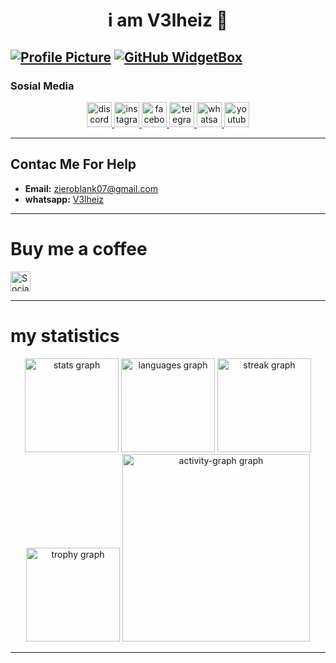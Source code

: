 <h1 align="center">i am V3lheiz 👋</h1>

[![Profile Picture](https://ibb.co.com/cTCGzF5
)](https://ibb.co.com/cTCGzF5)
[![GitHub WidgetBox](https://github-widgetbox.vercel.app/api/profile?username=V3lheiz&data=followers,repositories,stars,commits&theme=nautilus)](https://github.com/V3lheiz)
---

<h3 align="left">Sosial Media</h1>

<div align="center">
  <a href="https://discord.com/invite/EJ9dQZvCbg" target="_blank">
    <img src="https://img.shields.io/static/v1?message=Discord&logo=discord&label=&color=7289DA&logoColor=white&labelColor=&style=for-the-badge" height="40" alt="discord logo"  />
  </a>
  <a href="https://www.instagram.com/youme.neo?igsh=MXI2dDY5MzE5N3U2aw==" target="_blank">
    <img src="https://img.shields.io/static/v1?message=Instagram&logo=instagram&label=&color=E4405F&logoColor=white&labelColor=&style=for-the-badge" height="40" alt="instagram logo"  />
  </a>
  <a href="https://www.facebook.com/profile.php?id=61554991382858&mibextid=ZbWKwL" target="_blank">
    <img src="https://img.shields.io/static/v1?message=Facebook&logo=facebook&label=&color=1877F2&logoColor=white&labelColor=&style=for-the-badge" height="40" alt="facebook logo"  />
  </a>
  <a href="https://t.me/V3lheiz" target="_blank">
    <img src="https://img.shields.io/static/v1?message=Telegram&logo=telegram&label=&color=2CA5E0&logoColor=white&labelColor=&style=for-the-badge" height="40" alt="telegram logo"  />
  </a>
  <a href="https://wa.me/6282131094894" target="_blank">
    <img src="https://img.shields.io/static/v1?message=Whatsapp&logo=whatsapp&label=&color=25D366&logoColor=white&labelColor=&style=for-the-badge" height="40" alt="whatsapp logo"  />
  </a>
  <a href="https://www.youtube.com/@V3lheiz" target="_blank">
    <img src="https://img.shields.io/static/v1?message=Youtube&logo=youtube&label=&color=FF0000&logoColor=white&labelColor=&style=for-the-badge" height="40" alt="youtube logo"  />
  </a>
</div>

---

## Contac Me For Help

- **Email:** [zieroblank07@gmail.com](mailto:zieroblank07@gmail.com)
- **whatsapp:** [V3lheiz](https://wa.me/6282131094894)

---

# Buy me a coffee

<a href="https://sociabuzz.com/v3lheiz" target="_blank"><img src="https://img.shields.io/badge/Buy_Me_A_Coffee-FFDD00?style=for-the-badge&logo=buy-me-a-coffee&logoColor=black" height="32px" alt="Sociabuzz"></a>

---

# my statistics

<div align="center">
  <img src="https://github-readme-stats.vercel.app/api?username=V3lheiz&hide_title=false&hide_rank=false&show_icons=true&include_all_commits=true&count_private=true&disable_animations=false&theme=dark&locale=en&hide_border=true&order=1&custom_title=V3lheiz" height="150" alt="stats graph"  />
  <img src="https://github-readme-stats.vercel.app/api/top-langs?username=V3lheiz&locale=en&hide_title=false&layout=compact&card_width=320&langs_count=5&theme=dark&hide_border=true&order=2" height="150" alt="languages graph"  />
  <img src="https://streak-stats.demolab.com?user=V3lheiz&locale=en&mode=daily&theme=dark&hide_border=true&border_radius=5&order=3" height="150" alt="streak graph"  />
  <img src="https://github-profile-trophy.vercel.app?username=V3lheiz&theme=onedark&column=-1&row=1&margin-w=8&margin-h=8&no-bg=true&no-frame=true&order=4" height="150" alt="trophy graph"  />
  <img src="https://github-readme-activity-graph.vercel.app/graph?username=V3lheiz&radius=16&theme=github-dark&area=true&order=5&hide_border=true" height="300" alt="activity-graph graph"  />
</div>

---
